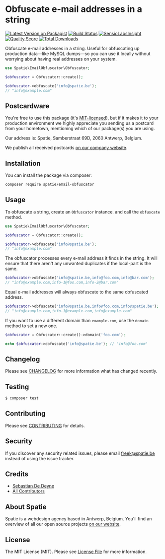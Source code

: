 # Obfuscate e-mail addresses in a string

[![Latest Version on Packagist](https://img.shields.io/packagist/v/spatie/email-obfuscator.svg?style=flat-square)](https://packagist.org/packages/spatie/email-obfuscator)
[![Build Status](https://img.shields.io/travis/spatie/email-obfuscator/master.svg?style=flat-square)](https://travis-ci.org/spatie/email-obfuscator)
[![SensioLabsInsight](https://img.shields.io/sensiolabs/i/xxxxxxxxx.svg?style=flat-square)](https://insight.sensiolabs.com/projects/xxxxxxxxx)
[![Quality Score](https://img.shields.io/scrutinizer/g/spatie/email-obfuscator.svg?style=flat-square)](https://scrutinizer-ci.com/g/spatie/email-obfuscator)
[![Total Downloads](https://img.shields.io/packagist/dt/spatie/email-obfuscator.svg?style=flat-square)](https://packagist.org/packages/spatie/email-obfuscator)

Obfuscate e-mail addresses in a string. Useful for obfuscating up production data—like MySQL dumps—so you can use it locally without worrying about having real addresses on your system.

```php
use Spatie\EmailObfuscator\Obfuscator;

$obfuscator = Obfuscator::create();

$obfuscator->obfuscate('info@spatie.be');
// "info@example.com"
```

## Postcardware

You're free to use this package (it's [MIT-licensed](LICENSE.md)), but if it makes it to your production environment we highly appreciate you sending us a postcard from your hometown, mentioning which of our package(s) you are using.

Our address is: Spatie, Samberstraat 69D, 2060 Antwerp, Belgium.

We publish all received postcards [on our company website](https://spatie.be/en/opensource/postcards).

## Installation

You can install the package via composer:

``` bash
composer require spatie/email-obfuscator
```

## Usage

To obfuscate a string, create an `Obfuscator` instance. and call the `obfuscate` method.

```php
use Spatie\EmailObfuscator\Obfuscator;

$obfuscator = Obfuscator::create();

$obfuscator->obfuscate('info@spatie.be');
// "info@example.com"
```

The obfuscator processes every e-mail address it finds in the string. It will ensure that there aren't any unwanted duplicates if the local-part is the same. 

```php
$obfuscator->obfuscate('info@spatie.be,info@foo.com,info@bar.com');
// "info@example.com,info-1@foo.com,info-2@bar.com"
```

Equal e-mail addresses will always obfuscate to the same obfuscated address.

```php
$obfuscator->obfuscate('info@spatie.be,info@foo.com,info@spatie.be');
// "info@example.com,info-1@example.com,info@example.com"
```

If you want to use a different domain than `example.com`, use the `domain` method to set a new one.

```php
$obfuscator = Obfuscator::create()->domain('foo.com');

echo $obfuscator->obfuscate('info@spatie.be'); // "info@foo.com"
```

## Changelog

Please see [CHANGELOG](CHANGELOG.md) for more information what has changed recently.

## Testing

``` bash
$ composer test
```

## Contributing

Please see [CONTRIBUTING](CONTRIBUTING.md) for details.

## Security

If you discover any security related issues, please email freek@spatie.be instead of using the issue tracker.

## Credits

- [Sebastian De Deyne](https://github.com/sebastiandedeyne)
- [All Contributors](../../contributors)

## About Spatie

Spatie is a webdesign agency based in Antwerp, Belgium. You'll find an overview of all our open source projects [on our website](https://spatie.be/opensource).

## License

The MIT License (MIT). Please see [License File](LICENSE.md) for more information.
